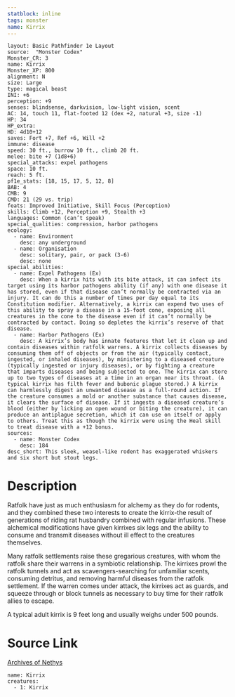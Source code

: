 ```yaml
---
statblock: inline
tags: monster
name: Kirrix
---
```

```statblock
layout: Basic Pathfinder 1e Layout
source:  "Monster Codex"
Monster_CR: 3
name: Kirrix
Monster_XP: 800
alignment: N
size: Large
type: magical beast
INI: +6
perception: +9
senses: blindsense, darkvision, low-light vision, scent
AC: 14, touch 11, flat-footed 12 (dex +2, natural +3, size -1)
HP: 34
HP_extra: 
HD: 4d10+12
saves: Fort +7, Ref +6, Will +2
immune: disease
speed: 30 ft., burrow 10 ft., climb 20 ft.
melee: bite +7 (1d8+6)
special_attacks: expel pathogens
space: 10 ft.
reach: 5 ft.
pf1e_stats: [18, 15, 17, 5, 12, 8]
BAB: 4
CMB: 9
CMD: 21 (29 vs. trip)
feats: Improved Initiative, Skill Focus (Perception)
skills: Climb +12, Perception +9, Stealth +3
languages: Common (can’t speak)
special_qualities: compression, harbor pathogens
ecology:
  - name: Environment
    desc: any underground
  - name: Organisation
    desc: solitary, pair, or pack (3-6)
    desc: none
special_abilities:
  - name: Expel Pathogens (Ex)
    desc: When a kirrix hits with its bite attack, it can infect its target using its harbor pathogens ability (if any) with one disease it has stored, even if that disease can’t normally be contracted via an injury. It can do this a number of times per day equal to its Constitution modifier. Alternatively, a kirrix can expend two uses of this ability to spray a disease in a 15-foot cone, exposing all creatures in the cone to the disease even if it can’t normally be contracted by contact. Doing so depletes the kirrix’s reserve of that disease.
  - name: Harbor Pathogens (Ex)
    desc: A kirrix’s body has innate features that let it clean up and contain diseases within ratfolk warrens. A kirrix collects diseases by consuming them off of objects or from the air (typically contact, ingested, or inhaled diseases), by ministering to a diseased creature (typically ingested or injury diseases), or by fighting a creature that imparts diseases and being subjected to one. The kirrix can store up to two types of diseases at a time in an organ near its throat. (A typical kirrix has filth fever and bubonic plague stored.) A kirrix can harmlessly digest an unwanted disease as a full-round action. If the creature consumes a mold or another substance that causes disease, it clears the surface of disease. If it ingests a diseased creature’s blood (either by licking an open wound or biting the creature), it can produce an antiplague secretion, which it can use on itself or apply to others. Treat this as though the kirrix were using the Heal skill to treat disease with a +12 bonus.
sources:
  - name: Monster Codex
    desc: 184
desc_short: This sleek, weasel-like rodent has exaggerated whiskers and six short but stout legs.
```
# Description
Ratfolk have just as much enthusiasm for alchemy as they do for rodents, and they combined these two interests to create the kirrix-the result of generations of riding rat husbandry combined with regular infusions. These alchemical modifications have given kirrixes six legs and the ability to consume and transmit diseases without ill effect to the creatures themselves.

Many ratfolk settlements raise these gregarious creatures, with whom the ratfolk share their warrens in a symbiotic relationship. The kirrixes prowl the ratfolk tunnels and act as scavengers-searching for unfamiliar scents, consuming detritus, and removing harmful diseases from the ratfolk settlement. If the warren comes under attack, the kirrixes act as guards, and squeeze through or block tunnels as necessary to buy time for their ratfolk allies to escape.

A typical adult kirrix is 9 feet long and usually weighs under 500 pounds.
# Source Link
[Archives of Nethys](https://aonprd.com/MonsterDisplay.aspx?ItemName=Kirrix)
```encounter-table
name: Kirrix
creatures:
  - 1: Kirrix
```
